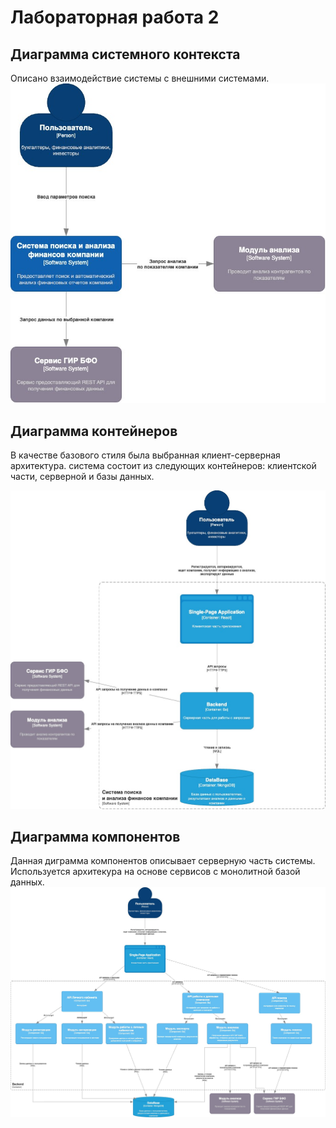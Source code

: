 # Лабораторная работа 2

## Диаграмма системного контекста
Описано взаимодействие системы с внешними системами.
![Диаграмма системного контекста](././images/C4_Context.jpg)

## Диаграмма контейнеров
В качестве базового стиля была выбранная клиент-серверная архитектура. система состоит из следующих контейнеров: клиентской части, серверной и базы данных.

![Диаграмма контейнеров](././images/C4_container.jpg)

## Диаграмма компонентов
Данная диграмма компонентов описывает серверную часть системы. Используется архитекура на основе сервисов с монолитной базой данных.
![Диаграмма компонентов](././images/C4_components.jpg)



